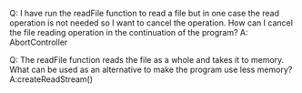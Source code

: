 Q: I have run the readFile function to read a file but in one case the read operation is not needed so I want to cancel the operation. How can I cancel the file reading operation in the continuation of the program?
A: AbortController

Q: The readFile function reads the file as a whole and takes it to memory. What can be used as an alternative to make the program use less memory?
A:createReadStream() 


